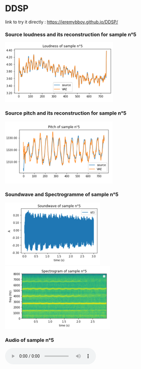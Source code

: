 # DDSP

link to try it directly : 
https://jeremybboy.github.io/DDSP/

     
### Source loudness and its reconstruction for sample n°5
![dddd ](Images/loudness_5.png "Loudness Source et Loudness Reconstruite du sample 5")


### Source pitch and its reconstruction for sample n°5
![ggg ](Images/pitch_5.png "Loudness Source et Loudness Reconstruite du sample 5")


### Soundwave and Spectrogramme of sample n°5
![ggg ](Images/soundwave_5.png "Loudness Source et Loudness Reconstruite du sample 5")
![ggg ](Images/spectro_5.png "Loudness Source et Loudness Reconstruite du sample 5")

### Audio of sample n°5
<audio controls="controls">
  <source type="audio/mp3" src="sample_source_5.mp3"></source>
  <p>Your browser does not support the audio element.</p>
</audio>

